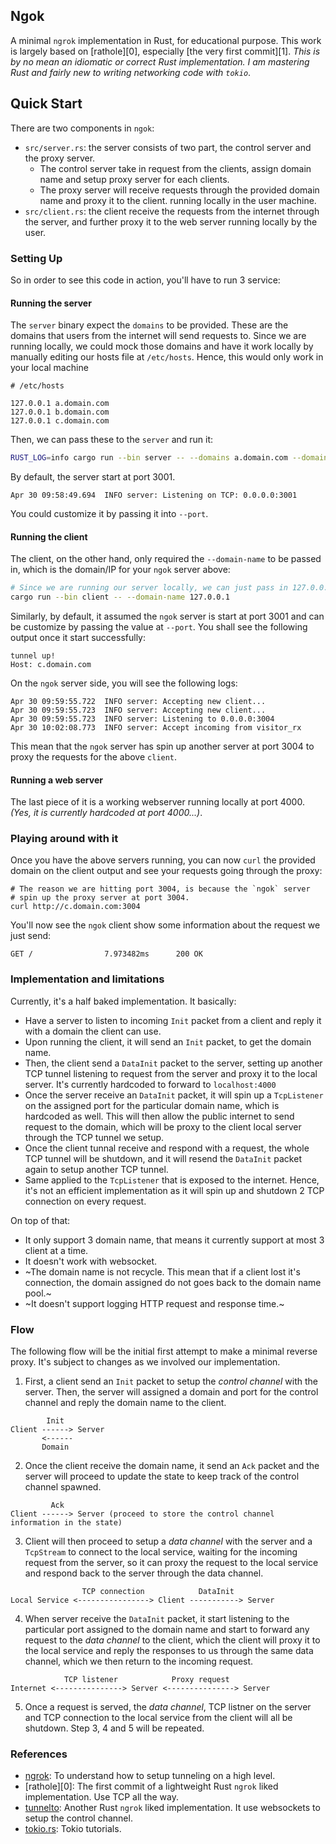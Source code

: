 ## Ngok

A minimal `ngrok` implementation in Rust, for educational purpose.
This work is largely based on [rathole][0], especially [the very first commit][1].
_This is by no mean an idiomatic or correct Rust implementation. I am mastering
Rust and fairly new to writing networking code with `tokio`_.

## Quick Start

There are two components in `ngok`:

- `src/server.rs`: the server consists of two part, the control server and the proxy server.
  - The control server take in request from the clients, assign domain name and setup proxy server
  for each clients.
  - The proxy server will receive requests through the provided domain name and proxy it to the client.
running locally in the user machine.
- `src/client.rs`: the client receive the requests from the internet through the server,
and further proxy it to the web server running locally by the user.

### Setting Up

So in order to see this code in action, you'll have to run 3 service:

#### Running the server

The `server` binary expect the `domains` to be provided. These are the domains that
users from the internet will send requests to. Since we are running locally, we could
mock those domains and have it work locally by manually editing our hosts file at
`/etc/hosts`. Hence, this would only work in your local machine

```
# /etc/hosts

127.0.0.1 a.domain.com
127.0.0.1 b.domain.com
127.0.0.1 c.domain.com
```
Then, we can pass these to the `server` and run it:

```bash
RUST_LOG=info cargo run --bin server -- --domains a.domain.com --domains b.domain.com --domains c.domain.com
```

By default, the server start at port 3001.

```
Apr 30 09:58:49.694  INFO server: Listening on TCP: 0.0.0.0:3001
```

You could customize it by passing it into `--port`.

#### Running the client

The client, on the other hand, only required the `--domain-name` to be passed in, which is the
domain/IP for your `ngok` server above:

```bash
# Since we are running our server locally, we can just pass in 127.0.0.1
cargo run --bin client -- --domain-name 127.0.0.1
```

Similarly, by default, it assumed the `ngok` server is start at port 3001 and can be customize
by passing the value at `--port`. You shall see the following output once it start successfully:

```
tunnel up!
Host: c.domain.com
```

On the `ngok` server side, you will see the following logs:

```
Apr 30 09:59:55.722  INFO server: Accepting new client...
Apr 30 09:59:55.723  INFO server: Accepting new client...
Apr 30 09:59:55.723  INFO server: Listening to 0.0.0.0:3004
Apr 30 10:02:08.773  INFO server: Accept incoming from visitor_rx
```
This mean that the `ngok` server has spin up another server at port 3004 to proxy the requests for the above `client`.

#### Running a web server

The last piece of it is a working webserver running locally at port 4000. _(Yes, it is currently
hardcoded at port 4000...)_.

### Playing around with it

Once you have the above servers running, you can now `curl` the provided domain on the client
output and see your requests going through the proxy:

```
# The reason we are hitting port 3004, is because the `ngok` server
# spin up the proxy server at port 3004.
curl http://c.domain.com:3004
```

You'll now see the `ngok` client show some information about
the request we just send:

```
GET /                7.973482ms      200 OK
```

### Implementation and limitations

Currently, it's a half baked implementation. It basically:

- Have a server to listen to incoming `Init` packet from a client and reply
  it with a domain the client can use.
- Upon running the client, it will send an `Init` packet, to get the domain name.
- Then, the client send a `DataInit` packet to the server, setting up another TCP tunnel
  listening to request from the server and proxy it to the local server. It's currently
  hardcoded to forward to `localhost:4000`
- Once the server receive an `DataInit` packet, it will spin up a `TcpListener`
  on the assigned port for the particular domain name, which is hardcoded as
  well. This will then allow the public internet to send request to the domain,
  which will be proxy to the client local server through the TCP tunnel we
  setup.
- Once the client tunnal receive and respond with a request, the whole TCP
  tunnel will be shutdown, and it will resend the `DataInit` packet again to
  setup another TCP tunnel.
- Same applied to the `TcpListener` that is exposed to the internet. Hence,
  it's not an efficient implementation as it will spin up and shutdown 2 TCP
  connection on every request.

On top of that:

- It only support 3 domain name, that means it currently support at most 3
  client at a time.
- It doesn't work with websocket.
- ~The domain name is not recycle. This mean that if a client lost it's
  connection, the domain assigned do not goes back to the domain name pool.~
- ~It doesn't support logging HTTP request and response time.~

### Flow

The following flow will be the initial first attempt to make a minimal reverse
proxy. It's subject to changes as we involved our implementation.

1. First, a client send an `Init` packet to setup the _control channel_ with the
   server. Then, the server will assigned a domain and port for the control
   channel and reply the domain name to the client.

```
        Init
Client ------> Server
       <------
       Domain
```

2. Once the client receive the domain name, it send an `Ack` packet and the
   server will proceed to update the state to keep track of the control channel
   spawned.

```
         Ack
Client ------> Server (proceed to store the control channel information in the state)
```

3. Client will then proceed to setup a _data channel_ with the server and
   a `TcpStream` to connect to the local service, waiting for the incoming
   request from the server, so it can proxy the request to the local service and
   respond back to the server through the data channel.

```
                TCP connection            DataInit
Local Service <----------------> Client -----------> Server
```

4. When server receive the `DataInit` packet, it start listening to the
   particular port assigned to the domain name and start to forward any request
   to the _data channel_ to the client, which the client will proxy it to the
   local service and reply the responses to us through the same data channel,
   which we then return to the incoming request.

```
            TCP listener            Proxy request
Internet <---------------> Server <---------------> Server
```

5. Once a request is served, the _data channel_, TCP listner on the server and
   TCP connection to the local service from the client will all be shutdown.
   Step 3, 4 and 5 will be repeated.

### References

- [ngrok](https://github.com/inconshreveable/ngrok/blob/master/docs/DEVELOPMENT.md): To understand how to setup tunneling on a high level.
- [rathole][0]: The first commit of a lightweight Rust `ngrok` liked implementation. Use TCP all the way.
- [tunnelto](https://github.com/agrinman/tunnelto): Another Rust `ngrok` liked implementation. It use websockets to setup the control channel.
- [tokio.rs](https://tokio.rs/tokio/tutorial): Tokio tutorials.